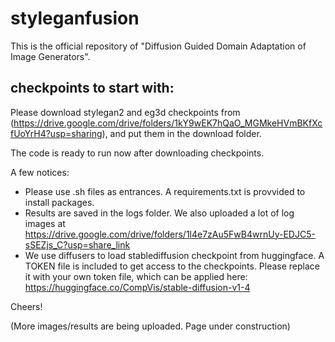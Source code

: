 # styleganfusion

This is the official repository of "Diffusion Guided Domain Adaptation of Image Generators".

## checkpoints to start with:
Please download stylegan2 and eg3d checkpoints from (https://drive.google.com/drive/folders/1kY9wEK7hQaO_MGMkeHVmBKfXcfUoYrH4?usp=sharing), and put them in the download folder. 

The code is ready to run now after downloading checkpoints. 

A few notices:
+ Please use .sh files as entrances. A requirements.txt is provvided to install packages.
+ Results are saved in the logs folder. We also uploaded a lot of log images at https://drive.google.com/drive/folders/1l4e7zAu5FwB4wrnUy-EDJC5-sSEZjs_C?usp=share_link 
+ We use diffusers to load stablediffusion checkpoint from huggingface. A TOKEN file is included to get access to the checkpoints. Please replace it with your own token file, which can be applied here: https://huggingface.co/CompVis/stable-diffusion-v1-4

Cheers!



(More images/results are being uploaded. Page under construction)
